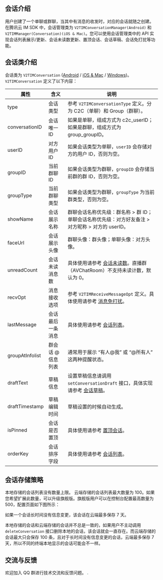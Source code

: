 ## 会话介绍
用户创建了一个单聊或群聊，当其中有消息的收发时，对应的会话就随之创建。
在腾讯云 IM SDK 中，会话管理类为 `V2TIMConversationManager(Android)` 和 `V2TIMManager(Conversation)(iOS & Mac)`。您可以使用会话管理类中的 API 实现会话列表展示/更新、会话未读数更新、置顶会话、会话草稿、会话免打扰等功能。

## 会话类介绍
会话类为 `V2TIMConversation` ([Android](https://im.sdk.qcloud.com/doc/zh-cn/classcom_1_1tencent_1_1imsdk_1_1v2_1_1V2TIMConversation.html) / [iOS & Mac](https://im.sdk.qcloud.com/doc/zh-cn/interfaceV2TIMConversation.html) / [Windows](https://im.sdk.qcloud.com/doc/zh-cn/structV2TIMConversation.html))。`V2TIMConversation` 定义了以下内容：

| 属性 |  含义 | 说明 |
| --- |  --- | --- |
| type | 会话类型 | 参考 `V2TIMConversationType` 定义。分为 C2C（单聊）和 Group（群聊）。|
| conversationID | 会话唯一 ID | 如果是单聊，组成方式为 c2c_userID；如果是群聊，组成方式为 group_groupID。|
| userID | 对方用户 ID | 如果会话类型为单聊，`userID` 会存储对方的用户 ID，否则为空。|
| groupID | 当前群聊 ID | 如果会话类型为群聊，`groupID` 会存储当前群的群 ID，否则为空。|
| groupType | 当前群聊类型 | 如果会话类型为群聊，`groupType` 为当前群类型，否则为空。|
| showName | 会话展示名称 | 群聊会话名称优先级：群名称 > 群 ID；<br>单聊会话名称优先级：对方好友备注 > 对方昵称 > 对方的 userID。|
| faceUrl | 会话展示头像 | 群聊头像：群头像；单聊头像：对方头像。|
| unreadCount | 会话未读消息数 | 具体使用请参考 [会话未读数](https://cloud.tencent.com/document/product/269/75372)。直播群（AVChatRoom）不支持未读计数，默认为 0。|
| recvOpt | 消息接收选项 | 参考 `V2TIMReceiveMessageOpt` 定义。具体使用请参考 [消息免打扰](https://cloud.tencent.com/document/product/269/75353)。|
| lastMessage | 会话最后一条消息 | 具体使用请参考 [会话列表](https://cloud.tencent.com/document/product/269/75366)。|
| groupAtInfolist | 群会话 @ 信息列表 | 通常用于展示 “有人@我” 或 “@所有人” 这两种提醒状态。|
| draftText | 草稿信息 | 设置草稿信息请调用 `setConversationDraft` 接口，具体实现请参考 [会话草稿](https://cloud.tencent.com/document/product/269/75381)。|
| draftTimestamp | 草稿编辑时间 | 草稿设置的时候自动生成。|
| isPinned | 会话是否置顶 | 具体使用请参考 [置顶会话](https://cloud.tencent.com/document/product/269/75375)。|
| orderKey | 会话排序字段 | 具体使用请参考 [会话列表](https://cloud.tencent.com/document/product/269/75366)。|


## 会话存储策略
本地存储的会话列表没有数量上限。
云端存储的会话列表最大数量为 100。如果您希望扩展此数量，可以升级旗舰版。旗舰版用户可以在控制台配置最高数量为 500，配置页面如下图所示：
<img src="https://qcloudimg.tencent-cloud.cn/raw/0487b403d3e9bf03ab9d64f2824edc7a.jpg" alt="" style="zoom:30%;" />

如果一个会话长时间没有信息变更，该会话在云端最多保存 7 天。

本地存储的会话和云端存储的会话并不总是一致的，如果用户不主动调用 `deleteConversation` 接口删除本地的会话，该会话就会一直存在。而云端存储的会话最大只会保存 100 条，且对于长时间没有信息变更的会话，云端最多保存 7 天，所以不同的终端本地显示的会话可能会不一样。

## 交流与反馈
欢迎加入 QQ 群进行技术交流和反馈问题。
<img src="https://sdk-im-1252463788.cos.ap-hongkong.myqcloud.com/tools/resource/officialwebsite/pictures/doc_sdk_qq_group.jpg" style="zoom:20%;"/>
